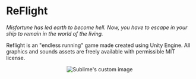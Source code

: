 # ReFlight

<i>Misfortune has led earth to become hell. Now, you have to escape in your ship to remain in the world of the living.</i>

Reflight is an "endless running" game made created using Unity Engine. All graphics and sounds assets are freely available with permissible MIT license. 

<p align="center"> 
  <img src="https://media.giphy.com/media/3o751TykJ6hDz6Vv0c/giphy.gif" alt="Sublime's custom image"/>
</p>
